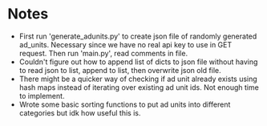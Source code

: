 # Notes
- First run 'generate_adunits.py' to create json file of randomly generated ad_units. Necessary since we have no real api key to use in GET request. Then run 'main.py', read comments in file.
- Couldn't figure out how to append list of dicts to json file without having to read json to list, append to list, then overwrite json old file.
- There might be a quicker way of checking if ad unit already exists using hash maps instead of iterating over existing ad unit ids. Not enough time to implement.
- Wrote some basic sorting functions to put ad units into different categories but idk how useful this is.

